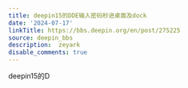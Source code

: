 ```yaml
---
title: deepin15的DDE输入密码秒进桌面及dock
date: '2024-07-17'
linkTitle: https://bbs.deepin.org/en/post/275225
source: deepin_bbs
description:  zeyark 
disable_comments: true
---
```

deepin15的D
